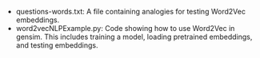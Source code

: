 - questions-words.txt: A file containing analogies for testing Word2Vec embeddings.
- word2vecNLPExample.py: Code showing how to use Word2Vec in gensim. This includes training a model, loading pretrained embeddings, and testing embeddings.
